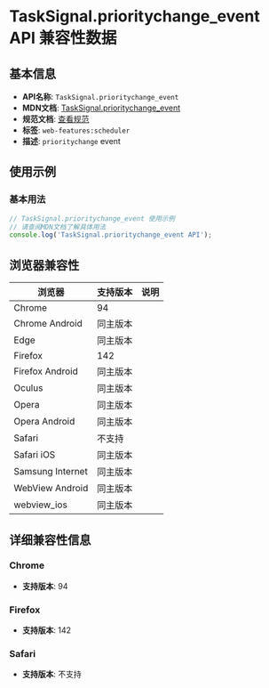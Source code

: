 # TaskSignal.prioritychange_event API 兼容性数据

## 基本信息

- **API名称**: `TaskSignal.prioritychange_event`
- **MDN文档**: [TaskSignal.prioritychange_event](https://developer.mozilla.org/docs/Web/API/TaskSignal/prioritychange_event)
- **规范文档**: [查看规范](https://wicg.github.io/scheduling-apis/#eventdef-tasksignal-prioritychange,https://wicg.github.io/scheduling-apis/#dom-tasksignal-onprioritychange)
- **标签**: `web-features:scheduler`
- **描述**: `prioritychange` event

## 使用示例

### 基本用法

```javascript
// TaskSignal.prioritychange_event 使用示例
// 请查阅MDN文档了解具体用法
console.log('TaskSignal.prioritychange_event API');
```

## 浏览器兼容性

| 浏览器 | 支持版本 | 说明 |
|--------|----------|------|
| Chrome | 94 |  |
| Chrome Android | 同主版本 |  |
| Edge | 同主版本 |  |
| Firefox | 142 |  |
| Firefox Android | 同主版本 |  |
| Oculus | 同主版本 |  |
| Opera | 同主版本 |  |
| Opera Android | 同主版本 |  |
| Safari | 不支持 |  |
| Safari iOS | 同主版本 |  |
| Samsung Internet | 同主版本 |  |
| WebView Android | 同主版本 |  |
| webview_ios | 同主版本 |  |

## 详细兼容性信息

### Chrome

- **支持版本**: 94

### Firefox

- **支持版本**: 142

### Safari

- **支持版本**: 不支持


